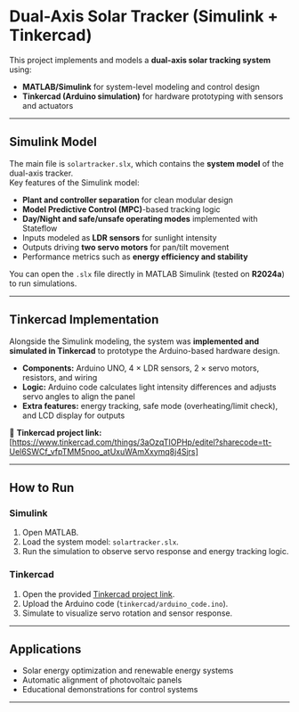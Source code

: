 # Dual-Axis Solar Tracker (Simulink + Tinkercad)

This project implements and models a **dual-axis solar tracking system** using:
- **MATLAB/Simulink** for system-level modeling and control design
- **Tinkercad (Arduino simulation)** for hardware prototyping with sensors and actuators

---

## Simulink Model

The main file is `solartracker.slx`, which contains the **system model** of the dual-axis tracker.  
Key features of the Simulink model:
- **Plant and controller separation** for clean modular design
- **Model Predictive Control (MPC)**-based tracking logic
- **Day/Night and safe/unsafe operating modes** implemented with Stateflow
- Inputs modeled as **LDR sensors** for sunlight intensity
- Outputs driving **two servo motors** for pan/tilt movement
- Performance metrics such as **energy efficiency and stability**

You can open the `.slx` file directly in MATLAB Simulink (tested on **R2024a**) to run simulations.

---

## Tinkercad Implementation

Alongside the Simulink modeling, the system was **implemented and simulated in Tinkercad** to prototype the Arduino-based hardware design.  
- **Components:** Arduino UNO, 4 × LDR sensors, 2 × servo motors, resistors, and wiring
- **Logic:** Arduino code calculates light intensity differences and adjusts servo angles to align the panel
- **Extra features:** energy tracking, safe mode (overheating/limit check), and LCD display for outputs

🔗 **Tinkercad project link:** [https://www.tinkercad.com/things/3aOzqTIOPHp/editel?sharecode=tt-Uel6SWCf_vfpTMM5noo_atUxuWAmXxymq8j4Sjrs]  

---

## How to Run

### Simulink
1. Open MATLAB.
2. Load the system model: `solartracker.slx`.
3. Run the simulation to observe servo response and energy tracking logic.

### Tinkercad
1. Open the provided [Tinkercad project link](https://www.tinkercad.com/things/3aOzqTIOPHp/editel?sharecode=tt-Uel6SWCf_vfpTMM5noo_atUxuWAmXxymq8j4Sjrs).
2. Upload the Arduino code (`tinkercad/arduino_code.ino`).
3. Simulate to visualize servo rotation and sensor response.

---

## Applications
- Solar energy optimization and renewable energy systems
- Automatic alignment of photovoltaic panels
- Educational demonstrations for control systems

---
